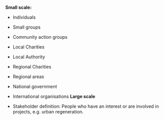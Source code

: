 **Small scale:**
- Individuals 
- Small groups 
- Community action groups 
- Local Charities
- Local Authority
- Regional Charities 
- Regional areas
- National government 
- International organisations 
**Large scale**

- Stakeholder definition: People who have an interest or are involved in projects, e.g. urban regeneration.